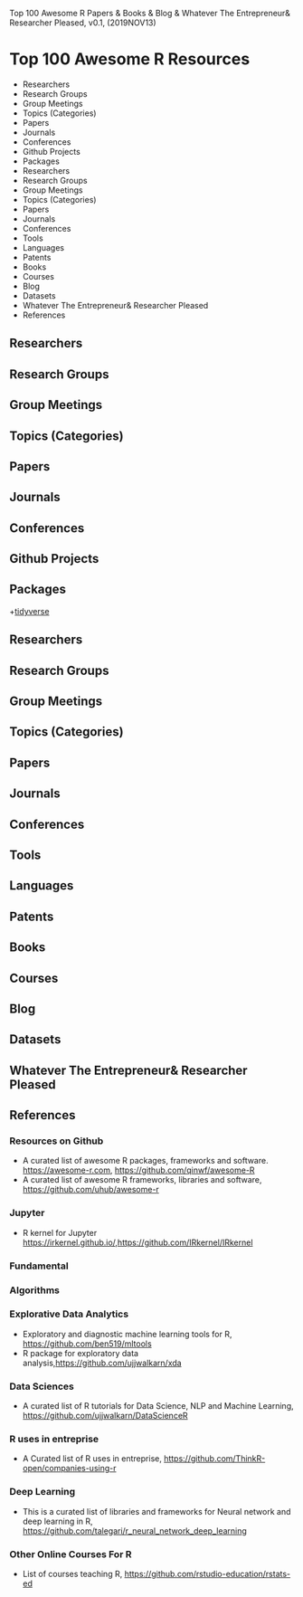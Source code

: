 Top 100 Awesome R Papers & Books & Blog & Whatever The Entrepreneur& Researcher Pleased, v0.1, 
(2019NOV13)

# Top 100 Awesome R Resources
+ Researchers
+ Research Groups
+ Group Meetings
+ Topics (Categories)
+ Papers
+ Journals
+ Conferences
+ Github Projects
+ Packages
+ Researchers
+ Research Groups
+ Group Meetings
+ Topics (Categories)
+ Papers
+ Journals
+ Conferences
+ Tools
+ Languages
+ Patents
+ Books
+ Courses
+ Blog
+ Datasets
+ Whatever The Entrepreneur& Researcher Pleased
+ References


## Researchers

## Research Groups

## Group Meetings

## Topics (Categories)

## Papers

## Journals

## Conferences

## Github Projects

## Packages
+[tidyverse](https://www.tidyverse.org/)

## Researchers

## Research Groups

## Group Meetings

## Topics (Categories)

## Papers

## Journals

## Conferences

## Tools

## Languages

## Patents

## Books

## Courses

## Blog

## Datasets

## Whatever The Entrepreneur& Researcher Pleased





## References 


### Resources on Github
+ A curated list of awesome R packages, frameworks and software. https://awesome-r.com, https://github.com/qinwf/awesome-R
+ A curated list of awesome R frameworks, libraries and software, https://github.com/uhub/awesome-r

### Jupyter
+ R kernel for Jupyter https://irkernel.github.io/,https://github.com/IRkernel/IRkernel

### Fundamental

### Algorithms

### Explorative Data Analytics
+ Exploratory and diagnostic machine learning tools for R, https://github.com/ben519/mltools
+ R package for exploratory data analysis,https://github.com/ujjwalkarn/xda

### Data Sciences
+ A curated list of R tutorials for Data Science, NLP and Machine Learning, https://github.com/ujjwalkarn/DataScienceR

### R uses in entreprise
+ A Curated list of R uses in entreprise, https://github.com/ThinkR-open/companies-using-r

### Deep Learning
+ This is a curated list of libraries and frameworks for Neural network and deep learning in R, https://github.com/talegari/r_neural_network_deep_learning

### Other Online Courses For R
+ List of courses teaching R, https://github.com/rstudio-education/rstats-ed
